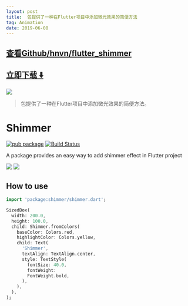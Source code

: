 ```yaml
---
layout: post
title:  包提供了一种在Flutter项目中添加微光效果的简便方法
tag: Animation
date: 2019-06-08
---
```


 

## [查看Github/hnvn/flutter_shimmer](http://github.com/hnvn/flutter_shimmer)
## [立即下载 ️⬇️ ](https://codeload.github.com/hnvn/flutter_shimmer/zip/master) 


 
![](https://flutterawesome.com/content/images/2019/01/Shimmer.jpg)
 
>
> 包提供了一种在Flutter项目中添加微光效果的简便方法。
>

 
# Shimmer

[![pub package](https://img.shields.io/pub/v/shimmer.svg)](https://pub.dartlang.org/packages/shimmer) [![Build Status](https://travis-ci.org/hnvn/flutter_shimmer.svg?branch=master)](https://travis-ci.org/hnvn/flutter_shimmer)

A package provides an easy way to add shimmer effect in Flutter project

<p>
    <img src="https://github.com/hnvn/flutter_shimmer/blob/master/screenshots/loading_list.gif?raw=true"/>
    <img src="https://github.com/hnvn/flutter_shimmer/blob/master/screenshots/slide_to_unlock.gif?raw=true"/>
</p>

## How to use

```dart
import 'package:shimmer/shimmer.dart';

```

```dart
SizedBox(
  width: 200.0,
  height: 100.0,
  child: Shimmer.fromColors(
    baseColor: Colors.red,
    highlightColor: Colors.yellow,
    child: Text(
      'Shimmer',
      textAlign: TextAlign.center,
      style: TextStyle(
        fontSize: 40.0,
        fontWeight:
        FontWeight.bold,
      ),
    ),
  ),
);

```

